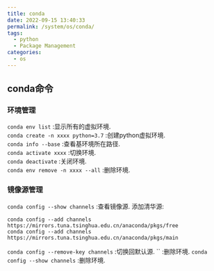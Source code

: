 ```yaml
---
title: conda
date: 2022-09-15 13:40:33
permalink: /system/os/conda/
tags: 
  - python
  - Package Management
categories:
  - os
---
```

  
## conda命令
### 环境管理
`conda env list` :显示所有的虚拟环境.  
`conda create -n xxxx python=3.7` :创建python虚拟环境.  
`conda info --base` :查看基环境所在路径.  
`conda activate xxxx` :切换环境.  
`conda deactivate` :关闭环境.  
`conda env remove -n xxxx --all` :删除环境.
### 镜像源管理
`conda config --show channels` :查看镜像源.
添加清华源:
```shell
conda config --add channels https://mirrors.tuna.tsinghua.edu.cn/anaconda/pkgs/free
conda config --add channels https://mirrors.tuna.tsinghua.edu.cn/anaconda/pkgs/main
```
`conda config --remove-key channels` :切换回默认源.
`` :删除环境.
`conda config --show channels` :删除环境.
